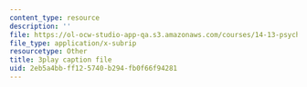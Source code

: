 ```yaml
---
content_type: resource
description: ''
file: https://ol-ocw-studio-app-qa.s3.amazonaws.com/courses/14-13-psychology-and-economics-spring-2020/2eb5a4bbff125740b294fb0f66f94281_pwFsPEPPUGU.vtt
file_type: application/x-subrip
resourcetype: Other
title: 3play caption file
uid: 2eb5a4bb-ff12-5740-b294-fb0f66f94281
---
```

